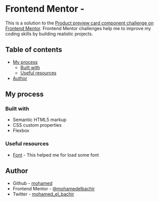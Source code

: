 # Frontend Mentor - 

This is a solution to the [Product preview card component challenge on Frontend Mentor](https://www.frontendmentor.io/challenges/product-preview-card-component-GO7UmttRfa).  Frontend Mentor challenges help me to improve my coding skills by building realistic projects. 

## Table of contents

- [My process](#my-process)
  - [Built with](#built-with)
  - [Useful resources](#useful-resources)
- [Author](#author)

## My process

### Built with

- Semantic HTML5 markup
- CSS custom properties
- Flexbox

### Useful resources

- [Font](https://fonts.googleapis.com/) - This helped me for load some font 

## Author

- Github - [mohamed](https://github.com/mohamedelbachir)
- Frontend Mentor - [@mohamedelbachir](https://www.frontendmentor.io/profile/@mohamedelbachir)
- Twitter - [mohamed_el_bachir](https://twitter.com/Mohamed_El_BN)

